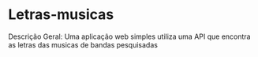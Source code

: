 # Letras-musicas
Descrição Geral: Uma aplicação web simples utiliza uma API que encontra as letras das musicas de bandas pesquisadas
